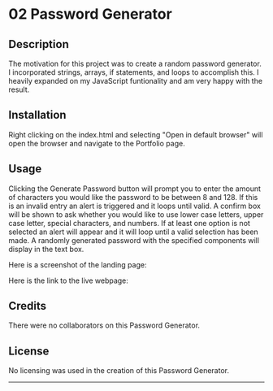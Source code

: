 # 02 Password Generator

## Description
The motivation for this project was to create a random password generator. I incorporated strings, arrays, if statements, and loops to accomplish this. I heavily expanded on my JavaScript funtionality and am very happy with the result.

## Installation

Right clicking on the index.html and selecting "Open in default browser" will open the browser and  navigate to the Portfolio page.

## Usage

Clicking the Generate Password button will prompt you to enter the amount of characters you would like the password to be between 8 and 128.  If this is an invalid entry an alert is triggered and it loops until valid.
A confirm box will be shown to ask whether you would like to use lower case letters, upper case letter, special characters, and numbers. If at least one option is not selected an alert will appear and it will loop until a valid selection has been made.
A randomly generated password with the specified components will display in the text box.

Here is a screenshot of the landing page:

<!-- [alt text](assets/images/landing-page-screenshot.png) -->

Here is the link to the live webpage:

<!-- https:Placeholder -->

## Credits

There were no collaborators on this Password Generator.

## License

No licensing was used in the creation of this Password Generator.

---


